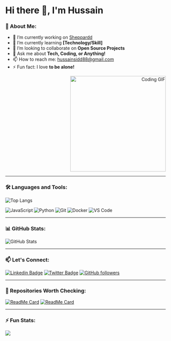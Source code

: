 # Hi there 👋, I'm Hussain

### 🚀 About Me:
<div align="left">
  <ul>
    <li>🔭 I’m currently working on <a href="https://app.sheppardd.io/">Sheppardd</a></li>
    <li>🌱 I’m currently learning <strong>[Technology/Skill]</strong></li>
    <li>👯 I’m looking to collaborate on <strong>Open Source Projects</strong></li>
    <li>💬 Ask me about <strong>Tech, Coding, or Anything!</strong></li>
    <li>📫 How to reach me: <a href="mailto:hussainsidd88@gmail.com">hussainsidd88@gmail.com</a></li>
    <li>⚡ Fun fact: I love <strong>to be alone!</strong></li>
  </ul>
</div>
<div align="right">
  <img src="https://media.giphy.com/media/qgQUggAC3Pfv687qPC/giphy.gif" width="300" alt="Coding GIF" />
</div>

---

### 🛠️ Languages and Tools:
![Top Langs](https://github-readme-stats.vercel.app/api/top-langs/?username=Hussain101&layout=compact&theme=radical)

<p align="left"> 
  <img src="https://img.shields.io/badge/JavaScript-05122A?style=flat&logo=javascript" alt="JavaScript" /> 
  <img src="https://img.shields.io/badge/Python-05122A?style=flat&logo=python" alt="Python" /> 
  <img src="https://img.shields.io/badge/Git-05122A?style=flat&logo=git" alt="Git" /> 
  <img src="https://img.shields.io/badge/Docker-05122A?style=flat&logo=docker" alt="Docker" /> 
  <img src="https://img.shields.io/badge/VS_Code-05122A?style=flat&logo=visual-studio-code" alt="VS Code" /> 
</p>

---

### 📊 GitHub Stats:
![GitHub Stats](https://github-readme-stats.vercel.app/api?username=Hussain101&hide=contribs,prs,issues)

---

### 📫 Let's Connect:
[![Linkedin Badge](https://img.shields.io/badge/-Hussain-blue?style=flat-square&logo=Linkedin&logoColor=white&link=https://www.linkedin.com/in/your-linkedin/)](https://www.linkedin.com/in/your-linkedin/)
[![Twitter Badge](https://img.shields.io/badge/-@yourtwitterhandle-1DA1F2?style=flat-square&logo=twitter&logoColor=white&link=https://twitter.com/yourtwitterhandle)](https://twitter.com/yourtwitterhandle)
[![GitHub followers](https://img.shields.io/github/followers/your-username?label=Follow&style=social)](https://github.com/your-username)

---

### 🌟 Repositories Worth Checking:
[![ReadMe Card](https://github-readme-stats.vercel.app/api/pin/?username=Hussain101&repo=E-commerce-Responsive.git.io)](https://github.com/Hussain101/E-commerce-Responsive.git.io)
[![ReadMe Card](https://github-readme-stats.vercel.app/api/pin/?username=digitaluxpk&repo=junior-hockey-review)](https://github.com/digitaluxpk/junior-hockey-review)

---

### ⚡ Fun Stats:
![](https://komarev.com/ghpvc/?username=Hussain101&color=brightgreen)
